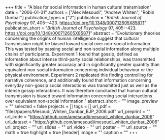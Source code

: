 +++
title = "A bias for social information in human cultural transmission"
date = "2006-01-01"
authors = ["Alex Mesoudi", "Andrew Whiten", "Robin Dunbar"]
publication_types = ["2"]
publication = "_British Journal of Psychology_ 97, 405--423. https://doi.org/10.1348/000712605X85871"
publication_short = "_British Journal of Psychology_ 97, 405--423. https://doi.org/10.1348/000712605X85871"
abstract = "Evolutionary theories concerning the origins of human intelligence suggest that cultural transmission might be biased toward social over non-social information. This was tested by passing social and non-social information along multiple chains of participants. Experiment 1 found that gossip, defined as information about intense third-party social relationships, was transmitted with siginificantly greater accuracy and in significantly greater quantity than equivalent non-social information concerning individual behaviour or the physical environment. Experiment 2 replicated this finding controlling for narrative coherence, and additionally found that information concerning everyday non-gossip social interactions was transmitted just as well as the intense gossip interactions. It was therefore concluded that human cultural transmission is biased toward information concerning social interactions over equivalent non-social information."
abstract_short = ""
image_preview = ""
selected = false
projects = []
tags = []
url_pdf = "files/papers/Mesoudi_Whiten_Dunbar_BJP_2006.pdf"
url_preprint = ""
url_code = "https://github.com/amesoudi/mesoudi_whiten_dunbar_2006"
url_dataset = "https://github.com/amesoudi/mesoudi_whiten_dunbar_2006"
url_project = ""
url_slides = ""
url_video = ""
url_poster = ""
url_source = ""
math = true
highlight = true
[header]
image = ""
caption = ""
+++

